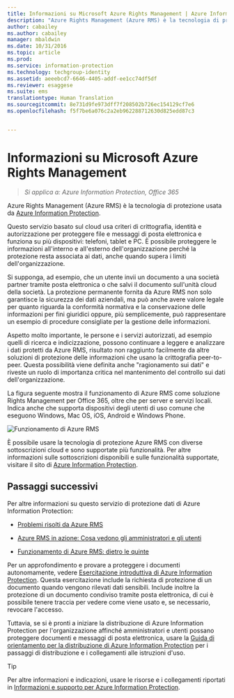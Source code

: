 ```yaml
---
title: Informazioni su Microsoft Azure Rights Management | Azure Information Protection
description: "Azure Rights Management (Azure RMS) è la tecnologia di protezione usata da Azure Information Protection."
author: cabailey
ms.author: cabailey
manager: mbaldwin
ms.date: 10/31/2016
ms.topic: article
ms.prod: 
ms.service: information-protection
ms.technology: techgroup-identity
ms.assetid: aeeebcd7-6646-4405-addf-ee1cc74df5df
ms.reviewer: esaggese
ms.suite: ems
translationtype: Human Translation
ms.sourcegitcommit: 8e731d9fe973dff7f208502b726ec154129cf7e6
ms.openlocfilehash: f5f7be6a076c2a2eb962288712630d825edd87c3


---
```


# <a name="what-is-azure-rights-management"></a>Informazioni su Microsoft Azure Rights Management

>*Si applica a: Azure Information Protection, Office 365*


Azure Rights Management (Azure RMS) è la tecnologia di protezione usata da [Azure Information Protection](what-is-information-protection.md).

Questo servizio basato sul cloud usa criteri di crittografia, identità e autorizzazione per proteggere file e messaggi di posta elettronica e funziona su più dispositivi: telefoni, tablet e PC. È possibile proteggere le informazioni all'interno e all'esterno dell'organizzazione perché la protezione resta associata ai dati, anche quando supera i limiti dell'organizzazione.

Si supponga, ad esempio, che un utente invii un documento a una società partner tramite posta elettronica o che salvi il documento sull'unità cloud della società. La protezione permanente fornita da Azure RMS non solo garantisce la sicurezza dei dati aziendali, ma può anche avere valore legale per quanto riguarda la conformità normativa e la conservazione delle informazioni per fini giuridici oppure, più semplicemente, può rappresentare un esempio di procedure consigliate per la gestione delle informazioni.

Aspetto molto importante, le persone e i servizi autorizzati, ad esempio quelli di ricerca e indicizzazione, possono continuare a leggere e analizzare i dati protetti da Azure RMS, risultato non raggiunto facilmente da altre soluzioni di protezione delle informazioni che usano la crittografia peer-to-peer. Questa possibilità viene definita anche "ragionamento sui dati" e riveste un ruolo di importanza critica nel mantenimento del controllo sui dati dell'organizzazione.

La figura seguente mostra il funzionamento di Azure RMS come soluzione Rights Management per Office 365, oltre che per server e servizi locali. Indica anche che supporta dispositivi degli utenti di uso comune che eseguono Windows, Mac OS, iOS, Android e Windows Phone.


![Funzionamento di Azure RMS](../media/AzRMS_elements.png)

È possibile usare la tecnologia di protezione Azure RMS con diverse sottoscrizioni cloud e sono supportate più funzionalità. Per altre informazioni sulle sottoscrizioni disponibili e sulle funzionalità supportate, visitare il sito di [Azure Information Protection](https://www.microsoft.com/en-us/cloud-platform/azure-information-protection).

## <a name="next-steps"></a>Passaggi successivi

Per altre informazioni su questo servizio di protezione dati di Azure Information Protection:

-   [Problemi risolti da Azure RMS](azure-rms-problems-it-solves.md)

-   [Azure RMS in azione: Cosa vedono gli amministratori e gli utenti](what-admins-users-see.md)

-   [Funzionamento di Azure RMS: dietro le quinte](how-does-it-work.md)



Per un approfondimento e provare a proteggere i documenti autonomamente, vedere [Esercitazione introduttiva di Azure Information Protection](../get-started/infoprotect-quick-start-tutorial.md). Questa esercitazione include la richiesta di protezione di un documento quando vengono rilevati dati sensibili. Include inoltre la protezione di un documento condiviso tramite posta elettronica, di cui è possibile tenere traccia per vedere come viene usato e, se necessario, revocare l'accesso.

Tuttavia, se si è pronti a iniziare la distribuzione di Azure Information Protection per l'organizzazione affinché amministratori e utenti possano proteggere documenti e messaggi di posta elettronica, usare la [Guida di orientamento per la distribuzione di Azure Information Protection](../plan-design/deployment-roadmap.md) per i passaggi di distribuzione e i collegamenti alle istruzioni d'uso.

> [!TIP]
> Per altre informazioni e indicazioni, usare le risorse e i collegamenti riportati in [Informazioni e supporto per Azure Information Protection](../get-started/information-support.md).



<!--HONumber=Oct16_HO5-->


